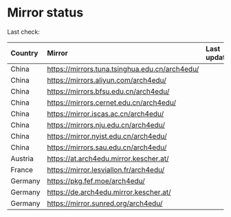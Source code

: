 <script src="./time.js"></script>
# Mirror status
Last check: <script type="text/javascript">localize(1706199891.323673);</script>

|Country|Mirror|Last update|
|:------|:-----|:----------|
|China|https://mirrors.tuna.tsinghua.edu.cn/arch4edu/|<script type="text/javascript">localize(1706164572);</script>|
|China|https://mirrors.aliyun.com/arch4edu/|<script type="text/javascript">localize(1706164572);</script>|
|China|https://mirrors.bfsu.edu.cn/arch4edu/|<script type="text/javascript">localize(1706164572);</script>|
|China|https://mirrors.cernet.edu.cn/arch4edu/|<script type="text/javascript">localize(1706164572);</script>|
|China|https://mirror.iscas.ac.cn/arch4edu/|<script type="text/javascript">localize(1706164572);</script>|
|China|https://mirrors.nju.edu.cn/arch4edu/|<script type="text/javascript">localize(1706121158);</script>|
|China|https://mirror.nyist.edu.cn/arch4edu/|<script type="text/javascript">localize(1706164572);</script>|
|China|https://mirrors.sau.edu.cn/arch4edu/|<script type="text/javascript">localize(1706164572);</script>|
|Austria|https://at.arch4edu.mirror.kescher.at/|<script type="text/javascript">localize(1706164572);</script>|
|France|https://mirror.lesviallon.fr/arch4edu/|<script type="text/javascript">localize(1706164572);</script>|
|Germany|https://pkg.fef.moe/arch4edu/|<script type="text/javascript">localize(1706164572);</script>|
|Germany|https://de.arch4edu.mirror.kescher.at/|<script type="text/javascript">localize(1706164572);</script>|
|Germany|https://mirror.sunred.org/arch4edu/|<script type="text/javascript">localize(1706164572);</script>|

<script src="./tablefilter/tablefilter.js"></script>
<script src="./table.js"></script>
